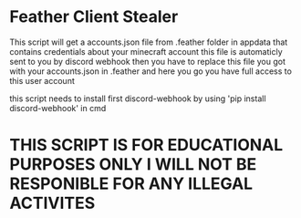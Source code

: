 # Feather Client Stealer
This script will get a accounts.json file from .feather folder in appdata that contains credentials about your minecraft account this file is automaticly sent to you by discord webhook then you have to replace this file you got with your accounts.json in .feather and here you go you have full access to this user account

this script needs to install first discord-webhook by using 'pip install discord-webhook' in cmd
# THIS SCRIPT IS FOR EDUCATIONAL PURPOSES ONLY I WILL NOT BE RESPONIBLE FOR ANY ILLEGAL ACTIVITES